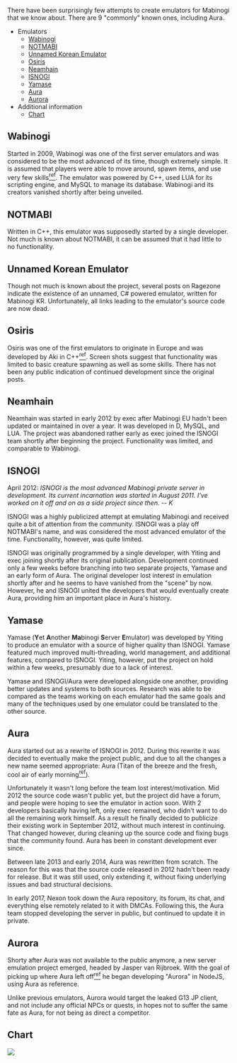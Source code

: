 There have been surprisingly few attempts to create emulators for Mabinogi that we know about. There are 9 "commonly" known ones, including Aura.

- Emulators
  - [Wabinogi](#wabinogi)
  - [NOTMABI](#notmabi)
  - [Unnamed Korean Emulator](#unnamed-korean-emulator)
  - [Osiris](#osiris)
  - [Neamhain](#neamhain)
  - [ISNOGI](#isnogi)
  - [Yamase](#yamase)
  - [Aura](#aura)
  - [Aurora](#aurora)
- Additional information
  - [Chart](#chart)

## Wabinogi
Started in 2009, Wabinogi was one of the first server emulators and was considered to be the most advanced of its time, though extremely simple. It is assumed that players were able to move around, spawn items, and use very few skills[<sup>ref</sup>](http://www.elitepvpers.com/forum/emulator-development/388839-recruit-mabinogi-online-emulation.html). The emulator was powered by C++, used LUA for its scripting engine, and MySQL to manage its database. Wabinogi and its creators vanished shortly after being unveiled.

## NOTMABI
Written in C++, this emulator was supposedly started by a single developer. Not much is known about NOTMABI, it can be assumed that it had little to no functionality.

## Unnamed Korean Emulator
Though not much is known about the project, several posts on Ragezone indicate the existence of an unnamed, C# powered emulator, written for Mabinogi KR. Unfortunately, all links leading to the emulator's source code are now dead.

## Osiris
Osiris was one of the first emulators to originate in Europe and was developed by Aki in C++[<sup>ref</sup>](http://osiris.akinova.de). Screen shots suggest that functionality was limited to basic creature spawning as well as some skills. There has not been any public indication of continued development since the original posts.

## Neamhain
Neamhain was started in early 2012 by exec after Mabinogi EU hadn't been updated or maintained in over a year. It was developed in D, MySQL, and LUA. The project was abandoned rather early as exec joined the ISNOGI team shortly after beginning the project. Functionality was limited, and comparable to Wabinogi.

## ISNOGI
April 2012: *ISNOGI is the most advanced Mabinogi private server in development. Its current incarnation was started in August 2011. I've worked on it off and on as a side project since then. -- K*

ISNOGI was a highly publicized attempt at emulating Mabinogi and received quite a bit of attention from the community. ISNOGI was a play off NOTMABI's name, and was considered the most advanced emulator of the time. Functionality, however, was quite limited.

ISNOGI was originally programmed by a single developer, with Yiting and exec joining shortly after its original publication. Development continued only a few weeks before branching into two separate projects, Yamase and an early form of Aura. The original developer lost interest in emulation shortly after and he seems to have vanished from the "scene" by now. However, he and ISNOGI united the developers that would eventually create Aura, providing him an important place in Aura's history.

## Yamase
Yamase (**Y**et **A**nother **Ma**binogi **S**erver **E**mulator) was developed by Yiting to produce an emulator with a source of higher quality than ISNOGI. Yamase featured much improved multi-threading, world management, and additional features, compared to ISNOGI. Yiting, however, put the project on hold within a few weeks, presumably due to a lack of interest.

Yamase and ISNOGI/Aura were developed alongside one another, providing better updates and systems to both sources. Research was able to be compared as the teams working on each emulator had the same goals and many of the techniques used by one emulator could be translated to the other source.

## Aura
Aura started out as a rewrite of ISNOGI in 2012. During this rewrite it was decided to eventually make the project public, and due to all the changes a new name seemed appropriate: Aura (Titan of the breeze and the fresh, cool air of early morning[<sup>ref</sup>](http://en.wikipedia.org/wiki/List_of_Greek_mythological_figures)).

Unfortunately it wasn't long before the team lost interest/motivation. Mid 2012 the source code wasn't public yet, but the project did have a forum, and people were hoping to see the emulator in action soon. With 2 developers basically having left, only exec remained, who didn't want to do all the remaining work himself. As a result he finally decided to publicize their existing work in September 2012, without much interest in continuing. That changed however, during cleaning up the source code and fixing bugs that the community found. Aura has been in constant development ever since.

Between late 2013 and early 2014, Aura was rewritten from scratch. The reason for this was that the source code released in 2012 hadn't been ready for release. But it was still used, only extending it, without fixing underlying issues and bad structural decisions.

In early 2017, Nexon took down the Aura repository, its forum, its chat, and everything else remotely related to it with DMCAs. Following this, the Aura team stopped developing the server in public, but continued to update it in private.

## Aurora
Shorty after Aura was not available to the public anymore, a new server emulation project emerged, headed by Jasper van Rijbroek. With the goal of picking up where Aura left off[<sup>ref</sup>](http://forum.ragezone.com/f856/mabinogi-server-emulator-1131960-post8792687/#post8792687) he began developing "Aurora" in NodeJS, using Aura as reference.

Unlike previous emulators, Aurora would target the leaked G13 JP client, and not include any official NPCs or quests, in hopes not to suffer the same fate as Aura, for not being as direct a competitor.

## Chart
![](http://aura-project.org/history.png)
